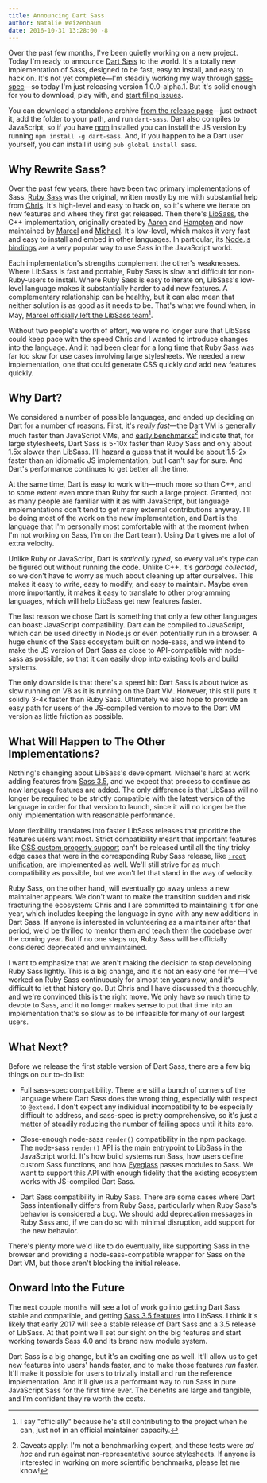 ```yaml
---
title: Announcing Dart Sass
author: Natalie Weizenbaum
date: 2016-10-31 13:28:00 -8
---
```


Over the past few months, I've been quietly working on a new project. Today I'm ready to announce [Dart Sass](https://github.com/sass/dart-sass) to the world. It's a totally new implementation of Sass, designed to be fast, easy to install, and easy to hack on. It's not yet complete—I'm steadily working my way through [sass-spec](https://github.com/sass/sass-spec)—so today I'm just releasing version 1.0.0-alpha.1. But it's solid enough for you to download, play with, and [start filing issues](https://github.com/sass/dart-sass/issues).

You can download a standalone archive [from the release page](https://github.com/sass/dart-sass/releases/tag/1.0.0-alpha.1)—just extract it, add the folder to your path, and run `dart-sass`. Dart also compiles to JavaScript, so if you have [npm](https://www.npmjs.com/) installed you can install the JS version by running `npm install -g dart-sass`. And, if you happen to be a Dart user yourself, you can install it using `pub global install sass`.

## Why Rewrite Sass?

Over the past few years, there have been two primary implementations of Sass. [Ruby Sass](https://github.com/sass/sass) was the original, written mostly by me with substantial help from [Chris](https://twitter.com/chriseppstein). It's high-level and easy to hack on, so it's where we iterate on new features and where they first get released. Then there's [LibSass](https://github.com/sass/libsass), the C++ implementation, originally created by [Aaron](https://github.com/akhleung) and [Hampton](https://github.com/hamptonmakes) and now maintained by [Marcel](https://github.com/mgreter) and [Michael](https://github.com/xzyfer). It's low-level, which makes it very fast and easy to install and embed in other languages. In particular, its [Node.js bindings](https://github.com/sass/node-sass) are a very popular way to use Sass in the JavaScript world.

Each implementation's strengths complement the other's weaknesses. Where LibSass is fast and portable, Ruby Sass is slow and difficult for non-Ruby-users to install. Where Ruby Sass is easy to iterate on, LibSass's low-level language makes it substantially harder to add new features. A complementary relationship can be healthy, but it can also mean that neither solution is as good as it needs to be. That's what we found when, in May, [Marcel officially left the LibSass team](/blog/thank-you-marcel/)[^1].

[^1]: I say "officially" because he's still contributing to the project when he       can, just not in an official maintainer capacity.

Without two people's worth of effort, we were no longer sure that LibSass could keep pace with the speed Chris and I wanted to introduce changes into the language. And it had been clear for a long time that Ruby Sass was far too slow for use cases involving large stylesheets. We needed a new implementation, one that could generate CSS quickly *and* add new features quickly.

## Why Dart?

We considered a number of possible languages, and ended up deciding on Dart for a number of reasons. First, it's *really fast*—the Dart VM is generally much faster than JavaScript VMs, and [early benchmarks](https://github.com/sass/dart-sass/blob/main/perf.md)[^2] indicate that, for large stylesheets, Dart Sass is 5-10x faster than Ruby Sass and only about 1.5x slower than LibSass. I'll hazard a guess that it would be about 1.5-2x faster than an idiomatic JS implementation, but I can't say for sure. And Dart's performance continues to get better all the time.

[^2]: Caveats apply: I'm not a benchmarking expert, and these tests were *ad     hoc* and run against non-representative source stylesheets. If anyone is     interested in working on more scientific benchmarks, please let me know!

At the same time, Dart is easy to work with—much more so than C++, and to some extent even more than Ruby for such a large project. Granted, not as many people are familiar with it as with JavaScript, but language implementations don't tend to get many external contributions anyway. I'll be doing most of the work on the new implementation, and Dart is the language that I'm personally most comfortable with at the moment (when I'm not working on Sass, I'm on the Dart team). Using Dart gives me a lot of extra velocity.

Unlike Ruby or JavaScript, Dart is *statically typed*, so every value's type can be figured out without running the code. Unlike C++, it's *garbage collected*, so we don't have to worry as much about cleaning up after ourselves. This makes it easy to write, easy to modify, and easy to maintain. Maybe even more importantly, it makes it easy to translate to other programming languages, which will help LibSass get new features faster.

The last reason we chose Dart is something that only a few other languages can boast: JavaScript compatibility. Dart can be compiled to JavaScript, which can be used directly in Node.js or even potentially run in a browser. A huge chunk of the Sass ecosystem built on node-sass, and we intend to make the JS version of Dart Sass as close to API-compatible with node-sass as possible, so that it can easily drop into existing tools and build systems.

The only downside is that there's a speed hit: Dart Sass is about twice as slow running on V8 as it is running on the Dart VM. However, this still puts it solidly 3-4x faster than Ruby Sass. Ultimately we also hope to provide an easy path for users of the JS-compiled version to move to the Dart VM version as little friction as possible.

## What Will Happen to The Other Implementations?

Nothing's changing about LibSass's development. Michael's hard at work adding features from [Sass 3.5](/blog/sass-35-release-candidate/), and we expect that process to continue as new language features are added. The only difference is that LibSass will no longer be required to be strictly compatible with the latest version of the language in order for that version to launch, since it will no longer be the only implementation with reasonable performance.

More flexibility translates into faster LibSass releases that prioritize the features users want most. Strict compatibility meant that important features like [CSS custom property support](https://github.com/sass/libsass/issues/2076) can't be released until all the tiny tricky edge cases that were in the corresponding Ruby Sass release, like [`:root` unification](https://github.com/sass/libsass/issues/2071), are implemented as well. We'll still strive for as much compatibility as possible, but we won't let that stand in the way of velocity.

Ruby Sass, on the other hand, will eventually go away unless a new maintainer appears. We don't want to make the transition sudden and risk fracturing the ecosystem: Chris and I are committed to maintaining it for one year, which includes keeping the language in sync with any new additions in Dart Sass. If anyone is interested in volunteering as a maintainer after that period, we'd be thrilled to mentor them and teach them the codebase over the coming year. But if no one steps up, Ruby Sass will be officially considered deprecated and unmaintained.

I want to emphasize that we aren't making the decision to stop developing Ruby Sass lightly. This is a big change, and it's not an easy one for me—I've worked on Ruby Sass continuously for almost ten years now, and it's difficult to let that history go. But Chris and I have discussed this thoroughly, and we're convinced this is the right move. We only have so much time to devote to Sass, and it no longer makes sense to put that time into an implementation that's so slow as to be infeasible for many of our largest users.

## What Next?

Before we release the first stable version of Dart Sass, there are a few big things on our to-do list:

* Full sass-spec compatibility. There are still a bunch of corners of the language where Dart Sass does the wrong thing, especially with respect to `@extend`. I don't expect any individual incompatibility to be especially difficult to address, and sass-spec is pretty comprehensive, so it's just a matter of steadily reducing the number of failing specs until it hits zero.

* Close-enough node-sass `render()` compatibility in the npm package. The node-sass `render()` API is the main entrypoint to LibSass in the JavaScript world. It's how build systems run Sass, how users define custom Sass functions, and how [Eyeglass](https://github.com/sass-eyeglass/eyeglass) passes modules to Sass. We want to support this API with enough fidelity that the existing ecosystem works with JS-compiled Dart Sass.

* Dart Sass compatibility in Ruby Sass. There are some cases where Dart Sass intentionally differs from Ruby Sass, particularly when Ruby Sass's behavior is considered a bug. We should add deprecation messages in Ruby Sass and, if we can do so with minimal disruption, add support for the new behavior.

There's plenty more we'd like to do eventually, like supporting Sass in the browser and providing a node-sass-compatible wrapper for Sass on the Dart VM, but those aren't blocking the initial release.

## Onward Into the Future

The next couple months will see a lot of work go into getting Dart Sass stable and compatible, and getting [Sass 3.5 features](/blog/sass-35-release-candidate/) into LibSass. I think it's likely that early 2017 will see a stable release of Dart Sass and a 3.5 release of LibSass. At that point we'll set our sight on the big features and start working towards Sass 4.0 and its brand new module system.

Dart Sass is a big change, but it's an exciting one as well. It'll allow us to get new features into users' hands faster, and to make those features *run* faster. It'll make it possible for users to trivially install and run the reference implementation. And it'll give us a performant way to run Sass in pure JavaScript Sass for the first time ever. The benefits are large and tangible, and I'm confident they're worth the costs.

